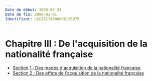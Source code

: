 ```yaml
---
Date de début: 1993-07-23
Date de fin: 2999-01-01
Identifiant: LEGISCTA000006136075
---
```


<h1>Chapitre III : De l'acquisition de la nationalité française</h1>

- [Section 1 : Des modes d'acquisition de la nationalité française](section_1/README.md)
- [Section 2 : Des effets de l'acquisition de la nationalité française](section_2/README.md)
